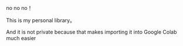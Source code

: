 no no no！

This is my personal library。 

And it is not private because that makes importing it into Google Colab much easier
